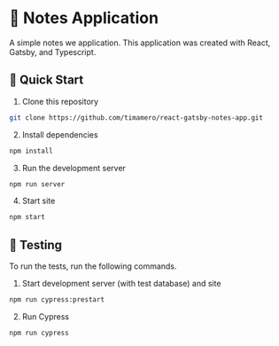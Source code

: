 # 📓 Notes Application

A simple notes we application.
This application was created with React, Gatsby, and Typescript.

## 🚀 Quick Start
1. Clone this repository
```sh
git clone https://github.com/timamero/react-gatsby-notes-app.git
```
2. Install dependencies
```sh
npm install
```
3. Run the development server
```sh
npm run server
```
4. Start site
```sh
npm start
```

## 🧪 Testing
To run the tests, run the following commands.
1. Start development server (with test database) and site
```sh
npm run cypress:prestart
```
2. Run Cypress
```sh
npm run cypress
```